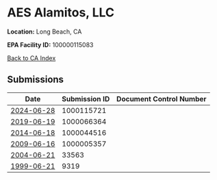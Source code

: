 # AES Alamitos, LLC

**Location:** Long Beach, CA

**EPA Facility ID:** 100000115083

[Back to CA Index](../../index.md)

## Submissions

| Date | Submission ID | Document Control Number |
|------|--------------|-------------------------|
| [2024-06-28](submissions/1000115721.md) | 1000115721 |  |
| [2019-06-19](submissions/1000066364.md) | 1000066364 |  |
| [2014-06-18](submissions/1000044516.md) | 1000044516 |  |
| [2009-06-16](submissions/1000005357.md) | 1000005357 |  |
| [2004-06-21](submissions/33563.md) | 33563 |  |
| [1999-06-21](submissions/9319.md) | 9319 |  |
